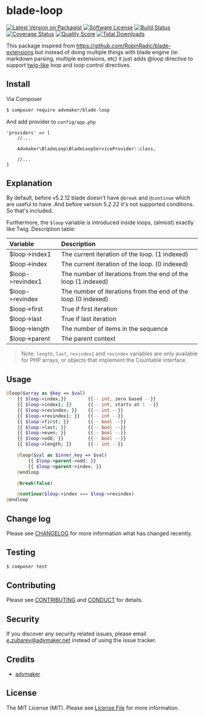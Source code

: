 # blade-loop

[![Latest Version on Packagist][ico-version]][link-packagist]
[![Software License][ico-license]](LICENSE.md)
[![Build Status][ico-travis]][link-travis]
[![Coverage Status][ico-scrutinizer]][link-scrutinizer]
[![Quality Score][ico-code-quality]][link-code-quality]
[![Total Downloads][ico-downloads]][link-downloads]

This package inspired from https://github.com/RobinRadic/blade-extensions but instead of doing multiple things with
blade engine (ie: markdown parsing, multiple extensions, etc) it just adds @loop directive to support [twig-like](http://twig.sensiolabs.org/doc/tags/for.html#the-loop-variable) loop and loop control directives.

## Install

Via Composer

``` bash
$ composer require advmaker/blade-loop
```
And add provider to `config/app.php`

```
'providers' => [
    //...

    Advmaker\BladeLoop\BladeLoopServiceProvider::class,

    //...
]
```

## Explanation
By default, before v5.2.12 blade doesn't have `@break` and `@continue` which are useful to have. And before version 5.2.22 it's not supported conditions. So that's included.
 
Furthermore, the `$loop` variable is introduced inside loops, (almost) exactly like Twig. Description table:

| Variable          | Description |
|:------------------|:------------|
| $loop->index1     | The current iteration of the loop. (1 indexed) |
| $loop->index      | The current iteration of the loop. (0 indexed) |
| $loop->revindex1  | The number of iterations from the end of the loop (1 indexed) |
| $loop->revindex   | The number of iterations from the end of the loop (0 indexed) |
| $loop->first      | True if first iteration |
| $loop->last       | True if last iteration |
| $loop->length     | The number of items in the sequence |
| $loop->parent     | The parent context |

> Note: `length`, `last`, `revindex1` and `revindex` variables are only available for PHP arrays, or objects that implement the Countable interface.

## Usage

``` php
@loop($array as $key => $val)
    {{ $loop->index;}}        {{-- int, zero based --}}
    {{ $loop->index1; }}      {{-- int, starts at 1 --}}
    {{ $loop->revindex; }}    {{-- int --}}
    {{ $loop->revindex1; }}   {{-- int --}}
    {{ $loop->first; }}       {{-- bool --}}
    {{ $loop->last; }}        {{-- bool --}}
    {{ $loop->even; }}        {{-- bool --}}
    {{ $loop->odd; }}         {{-- bool --}}
    {{ $loop->length; }}      {{-- int --}}

    @loop($val as $inner_key => $val)
        {{ $loop->parent->odd; }}
        {{ $loop->parent->index; }}
    @endloop  

    @break(false)

    @continue($loop->index === $loop->revindex)
@endloop
```

## Change log

Please see [CHANGELOG](CHANGELOG.md) for more information what has changed recently.

## Testing

``` bash
$ composer test
```

## Contributing

Please see [CONTRIBUTING](CONTRIBUTING.md) and [CONDUCT](CONDUCT.md) for details.

## Security

If you discover any security related issues, please email e.zubarev@advmaker.net instead of using the issue tracker.

## Credits

- [advmaker][link-author]

## License

The MIT License (MIT). Please see [License File](LICENSE.md) for more information.

[ico-version]: https://img.shields.io/packagist/v/advmaker/blade-loop.svg?style=flat-square
[ico-license]: https://img.shields.io/badge/license-MIT-brightgreen.svg?style=flat-square
[ico-travis]: https://img.shields.io/travis/advmaker/blade-loop/master.svg?style=flat-square
[ico-scrutinizer]: https://img.shields.io/scrutinizer/coverage/g/advmaker/blade-loop.svg?style=flat-square
[ico-code-quality]: https://img.shields.io/scrutinizer/g/advmaker/blade-loop.svg?style=flat-square
[ico-downloads]: https://img.shields.io/packagist/dt/advmaker/blade-loop.svg?style=flat-square

[link-packagist]: https://packagist.org/packages/advmaker/blade-loop
[link-travis]: https://travis-ci.org/advmaker/blade-loop
[link-scrutinizer]: https://scrutinizer-ci.com/g/advmaker/blade-loop/code-structure
[link-code-quality]: https://scrutinizer-ci.com/g/advmaker/blade-loop
[link-downloads]: https://packagist.org/packages/advmaker/blade-loop
[link-author]: https://github.com/advmaker

